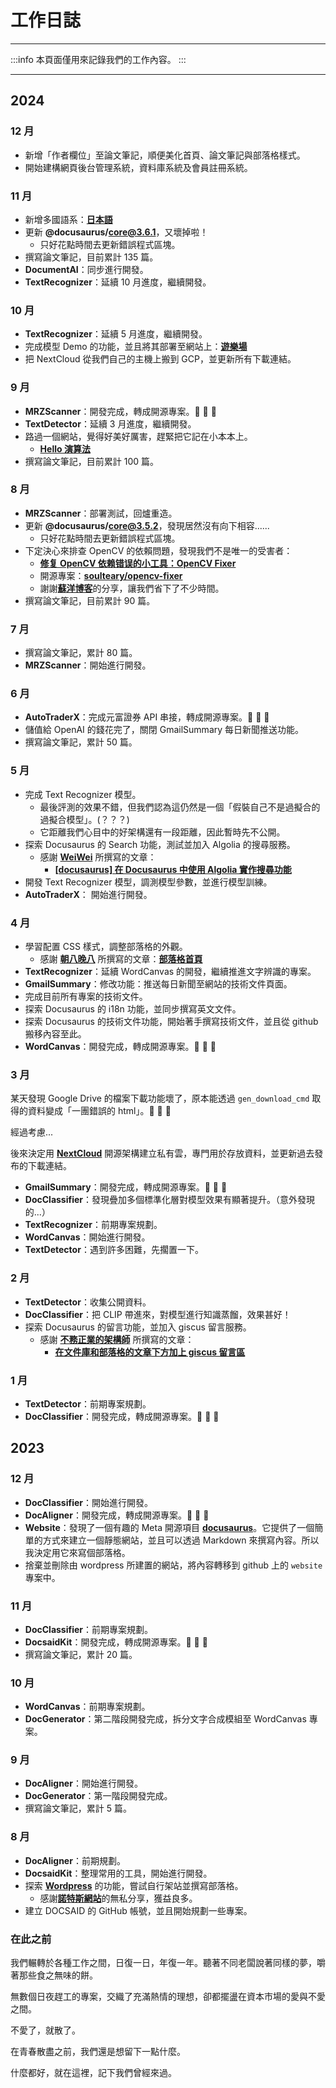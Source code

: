 # 工作日誌

---

:::info
本頁面僅用來記錄我們的工作內容。
:::

---

## 2024

### 12 月

- 新增「作者欄位」至論文筆記，順便美化首頁、論文筆記與部落格樣式。
- 開始建構網頁後台管理系統，資料庫系統及會員註冊系統。

### 11 月

- 新增多國語系：[**日本語**](https://docsaid.org/ja/)
- 更新 **@docusaurus/core@3.6.1**，又壞掉啦！
  - 只好花點時間去更新錯誤程式區塊。
- 撰寫論文筆記，目前累計 135 篇。
- **DocumentAI**：同步進行開發。
- **TextRecognizer**：延續 10 月進度，繼續開發。

### 10 月

- **TextRecognizer**：延續 5 月進度，繼續開發。
- 完成模型 Demo 的功能，並且將其部署至網站上：[**遊樂場**](https://docsaid.org/playground/intro)
- 把 NextCloud 從我們自己的主機上搬到 GCP，並更新所有下載連結。

### 9 月

- **MRZScanner**：開發完成，轉成開源專案。🎉 🎉 🎉
- **TextDetector**：延續 3 月進度，繼續開發。
- 路過一個網站，覺得好美好厲害，趕緊把它記在小本本上。
  - [**Hello 演算法**](https://www.hello-algo.com/)
- 撰寫論文筆記，目前累計 100 篇。

### 8 月

- **MRZScanner**：部署測試，回爐重造。
- 更新 **@docusaurus/core@3.5.2**，發現居然沒有向下相容......
  - 只好花點時間去更新錯誤程式區塊。
- 下定決心來排查 OpenCV 的依賴問題，發現我們不是唯一的受害者：
  - [**修复 OpenCV 依赖错误的小工具：OpenCV Fixer**](https://soulteary.com/2024/01/07/fix-opencv-dependency-errors-opencv-fixer.html)
  - 開源專案：[**soulteary/opencv-fixer**](https://github.com/soulteary/opencv-fixer/tree/main)
  - 謝謝[**蘇洋博客**](https://soulteary.com/)的分享，讓我們省下了不少時間。
- 撰寫論文筆記，目前累計 90 篇。

### 7 月

- 撰寫論文筆記，累計 80 篇。
- **MRZScanner**：開始進行開發。

### 6 月

- **AutoTraderX**：完成元富證券 API 串接，轉成開源專案。🎉 🎉 🎉
- 儲值給 OpenAI 的錢花完了，關閉 GmailSummary 每日新聞推送功能。
- 撰寫論文筆記，累計 50 篇。

### 5 月

- 完成 Text Recognizer 模型。
  - 最後評測的效果不錯，但我們認為這仍然是一個「假裝自己不是過擬合的過擬合模型」。(？？？)
  - 它距離我們心目中的好架構還有一段距離，因此暫時先不公開。
- 探索 Docusaurus 的 Search 功能，測試並加入 Algolia 的搜尋服務。
  - 感謝 [**WeiWei**](https://github.com/WeiYun0912) 所撰寫的文章：
    - [**[docusaurus] 在 Docusaurus 中使用 Algolia 實作搜尋功能**](https://wei-docusaurus-vercel.vercel.app/docs/Docusaurus/Algolia)
- 開發 Text Recognizer 模型，調測模型參數，並進行模型訓練。
- **AutoTraderX**： 開始進行開發。

### 4 月

- 學習配置 CSS 樣式，調整部落格的外觀。
  - 感謝 [**朝八晚八**](https://from8to8.com/) 所撰寫的文章：[**部落格首頁**](https://from8to8.com/docs/Website/blog/blog_homepage/)
- **TextRecognizer**：延續 WordCanvas 的開發，繼續推進文字辨識的專案。
- **GmailSummary**：修改功能：推送每日新聞至網站的技術文件頁面。
- 完成目前所有專案的技術文件。
- 探索 Docusaurus 的 i18n 功能，並同步撰寫英文文件。
- 探索 Docusaurus 的技術文件功能，開始著手撰寫技術文件，並且從 github 搬移內容至此。
- **WordCanvas**：開發完成，轉成開源專案。🎉 🎉 🎉

### 3 月

某天發現 Google Drive 的檔案下載功能壞了，原本能透過 `gen_download_cmd` 取得的資料變成「一團錯誤的 html」。👻 👻 👻

經過考慮...

後來決定用 [**NextCloud**](https://github.com/nextcloud) 開源架構建立私有雲，專門用於存放資料，並更新過去發布的下載連結。

- **GmailSummary**：開發完成，轉成開源專案。🎉 🎉 🎉
- **DocClassifier**：發現疊加多個標準化層對模型效果有顯著提升。（意外發現的...）
- **TextRecognizer**：前期專案規劃。
- **WordCanvas**：開始進行開發。
- **TextDetector**：遇到許多困難，先擱置一下。

### 2 月

- **TextDetector**：收集公開資料。
- **DocClassifier**：把 CLIP 帶進來，對模型進行知識蒸餾，效果甚好！
- 探索 Docusaurus 的留言功能，並加入 giscus 留言服務。
  - 感謝 [**不務正業的架構師**](https://ouch1978.github.io/) 所撰寫的文章：
    - [**在文件庫和部落格的文章下方加上 giscus 留言區**](https://ouch1978.github.io/docs/docusaurus/customization/add-giscus-to-docusaurus)

### 1 月

- **TextDetector**：前期專案規劃。
- **DocClassifier**：開發完成，轉成開源專案。🎉 🎉 🎉

## 2023

### 12 月

- **DocClassifier**：開始進行開發。
- **DocAligner**：開發完成，轉成開源專案。🎉 🎉 🎉
- **Website**：發現了一個有趣的 Meta 開源項目 [**docusaurus**](https://github.com/facebook/docusaurus)。它提供了一個簡單的方式來建立一個靜態網站，並且可以透過 Markdown 來撰寫內容。所以我決定用它來寫個部落格。
- 捨棄並刪除由 wordpress 所建置的網站，將內容轉移到 github 上的 `website` 專案中。

### 11 月

- **DocClassifier**：前期專案規劃。
- **DocsaidKit**：開發完成，轉成開源專案。🎉 🎉 🎉
- 撰寫論文筆記，累計 20 篇。

### 10 月

- **WordCanvas**：前期專案規劃。
- **DocGenerator**：第二階段開發完成，拆分文字合成模組至 WordCanvas 專案。

### 9 月

- **DocAligner**：開始進行開發。
- **DocGenerator**：第一階段開發完成。
- 撰寫論文筆記，累計 5 篇。

### 8 月

- **DocAligner**：前期規劃。
- **DocsaidKit**：整理常用的工具，開始進行開發。
- 探索 [**Wordpress**](https://wordpress.org/) 的功能，嘗試自行架站並撰寫部落格。
  - 感謝[**諾特斯網站**](https://notesstartup.com/)的無私分享，獲益良多。
- 建立 DOCSAID 的 GitHub 帳號，並且開始規劃一些專案。

### 在此之前

我們輾轉於各種工作之間，日復一日，年復一年。聽著不同老闆說著同樣的夢，嚼著那些食之無味的餅。

無數個日夜趕工的專案，交織了充滿熱情的理想，卻都擺盪在資本市場的愛與不愛之間。

不愛了，就散了。

在青春散盡之前，我們還是想留下一點什麼。

什麼都好，就在這裡，記下我們曾經來過。
